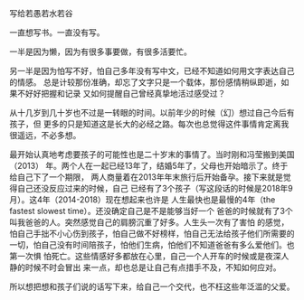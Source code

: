 写给若愚若水若谷

一直想写书。一直没有写。

一半是因为懒，因为有很多事要做，有很多活要忙。

另一半是因为怕写不好，怕自己多年没有写中文，已经不知道如何用文字表达自己的情感。
总是计较那份准确，却忘了文字只是一个载体，那份感情稍纵即逝，如果不好好把握和记录
又如何提醒自己曾经真挚地活过感受过？

从十几岁到几十岁也不过是一转眼的时间。以前年少的时候（幻）想过自己今后有孩子，但
更多的只是知道这是长大的必经之路。每次也总觉得这件事情肯定离我很遥远，不必多想。

最开始认真地考虑要孩子的可能性也是二十岁末的事情了。当时刚和冯莹搬到美国（2013）
年。两个人在一起已经13年了，结婚5年了，父母也开始暗示了。终于给自己下了一个期限，
两人商量着在2013年年末旅行后开始备孕。接下来就是觉得自己还没反应过来的时候，自己
已经有了3个孩子（写这段话的时候是2018年9月）。这4年（2014-2018）现在想起来也许是
人生最快也是最慢的4年（the fastest slowest time）。还没确定自己是不是能够当好一个
爸爸的时候就有了3个叫我爸爸的人。突然感觉自己的肩膀沉重了好多。人生头一次有了害怕
的感觉，怕自己手拙不小心伤到孩子，怕自己做不好榜样，怕自己无法给孩子他们所需要的
一切，怕自己没有时间陪孩子，怕他们生病，怕他们不知道爸爸有多么爱他们。也第一次惧
怕死亡。这些情感好多都放在心里，自己一个人开车的时候或是夜深人静的时候不时会冒出
来一点，却也总是让自己有点措手不及，不知如何应对。

所以想把想和孩子们说的话写下来，给自己一个交代，也不枉这些年泛滥的父爱。
